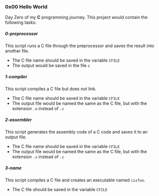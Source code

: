 ### 0x00 Hello World
Day Zero of my **C** programming journey.
This project would contain the following tasks:


##### 0-preprocessor
This script runs a C file through the preprocessor and saves the result into another file.
* The C file name should be saved in the variable `CFILE`
* The output would be saved in the file `c`

##### 1-compiler 
This script compiles a C file but does not link.
* The C file name should be saved in the variable `CFILE`
* The output file would be named the same as the C file, but with the extension `.o` instead of `.c`

##### 2-assembler
This script generates the assembly code of a C code and saves it to an output file.
* The C file name should be saved in the variable `CFILE`
* The output file would be named the same as the C file, but with the extension `.s` instead of `.c`

##### 3-name
This script compiles a C file and creates an executable named `cisfun`.
* The C file should be saved in the variable `CFILE`
